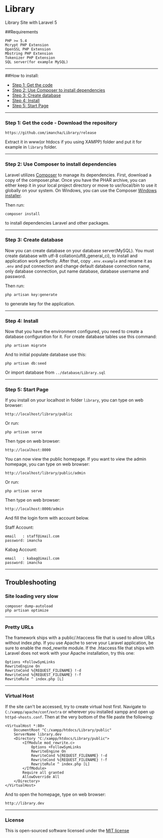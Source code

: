 # Library

Library Site with Laravel 5

##Requirements

	PHP >= 5.4
	Mcrypt PHP Extension
	OpenSSL PHP Extension
	Mbstring PHP Extension
	Tokenizer PHP Extension
	SQL server(for example MySQL)

-----
##How to install:
* [Step 1: Get the code](#step1)
* [Step 2: Use Composer to install dependencies](#step2)
* [Step 3: Create database](#step3)
* [Step 4: Install](#step4)
* [Step 5: Start Page](#step5)

-----
<a name="step1"></a>
### Step 1: Get the code - Download the repository

    https://github.com/imancha/Library/release

Extract it in www(or htdocs if you using XAMPP) folder and put it for example in `library` folder.

-----
<a name="step2"></a>
### Step 2: Use Composer to install dependencies

Laravel utilizes [Composer](http://getcomposer.org/) to manage its dependencies. First, download a copy of the composer.phar.
Once you have the PHAR archive, you can either keep it in your local project directory or move to
usr/local/bin to use it globally on your system.
On Windows, you can use the Composer [Windows installer](https://getcomposer.org/Composer-Setup.exe).

Then run:

    composer install

to install dependencies Laravel and other packages.

-----
<a name="step3"></a>
### Step 3: Create database

Now you can create database on your database server(MySQL). You must create database with utf-8 collation(uft8_general_ci), to install and application work perfectly.
After that, copy `.env.example` and rename it as `.env` and put connection and change default database connection name, only database connection, put name database, database username and password.

Then run:

    php artisan key:generate

to generate key for the application.

-----
<a name="step4"></a>
### Step 4: Install

Now that you have the environment configured, you need to create a database configuration for it. For create database tables use this command:

    php artisan migrate

And to initial populate database use this:

    php artisan db:seed

Or import database from `../database/Library.sql`

-----
<a name="step5"></a>
### Step 5: Start Page

If you install on your localhost in folder `library`, you can type on web browser:

	http://localhost/library/public

Or run:

	php artisan serve

Then type on web browser:

	http://localhost:8000

You can now view the public homepage. If you want to view the admin homepage, you can type on web browser:

	http://localhost/library/public/admin

Or run:

	php artisan serve

Then type on web browser:

	http://localhost:8000/admin

And fill the login form with account below.

Staff Account:

	email   : staff@imail.com
	password: imancha

Kabag Account:

	email   : kabag@imail.com
	password: imancha

-----
## Troubleshooting

### Site loading very slow

	composer dump-autoload
	php artisan optimize

-----
### Pretty URLs

The framework ships with a public/.htaccess file that is used to allow URLs without index.php. If you use Apache to serve your Laravel application, be sure to enable the mod_rewrite module. 
If the .htaccess file that ships with Laravel does not work with your Apache installation, try this one:

	Options +FollowSymLinks
	RewriteEngine On
	RewriteCond %{REQUEST_FILENAME} !-d
	RewriteCond %{REQUEST_FILENAME} !-f
	RewriteRule ^ index.php [L]

-----
### Virtual Host

If the site can't be accessed, try to create virtual host first. Navigate to `C:/xampp/apache/conf/extra` or wherever you installed xampp and open up `httpd-vhosts.conf`.
Then at the very bottom of the file paste the following:

	<VirtualHost *:80>
		DocumentRoot "C:/xampp/htdocs/Library/public"
		ServerName library.dev
		<Directory "C:/xampp/htdocs/Library/public">
			<IfModule mod_rewrite.c>
				Options +FollowSymLinks
				RewriteEngine On
				RewriteCond %{REQUEST_FILENAME} !-d
				RewriteCond %{REQUEST_FILENAME} !-f
				RewriteRule ^ index.php [L]
			</IfModule>
			Require all granted
			AllowOverride All
		</Directory>
	</VirtualHost>

And to open the homepage, type on web browser:

	http://library.dev
	
-----
### License

This is open-sourced software licensed under the [MIT license](http://opensource.org/licenses/MIT)
